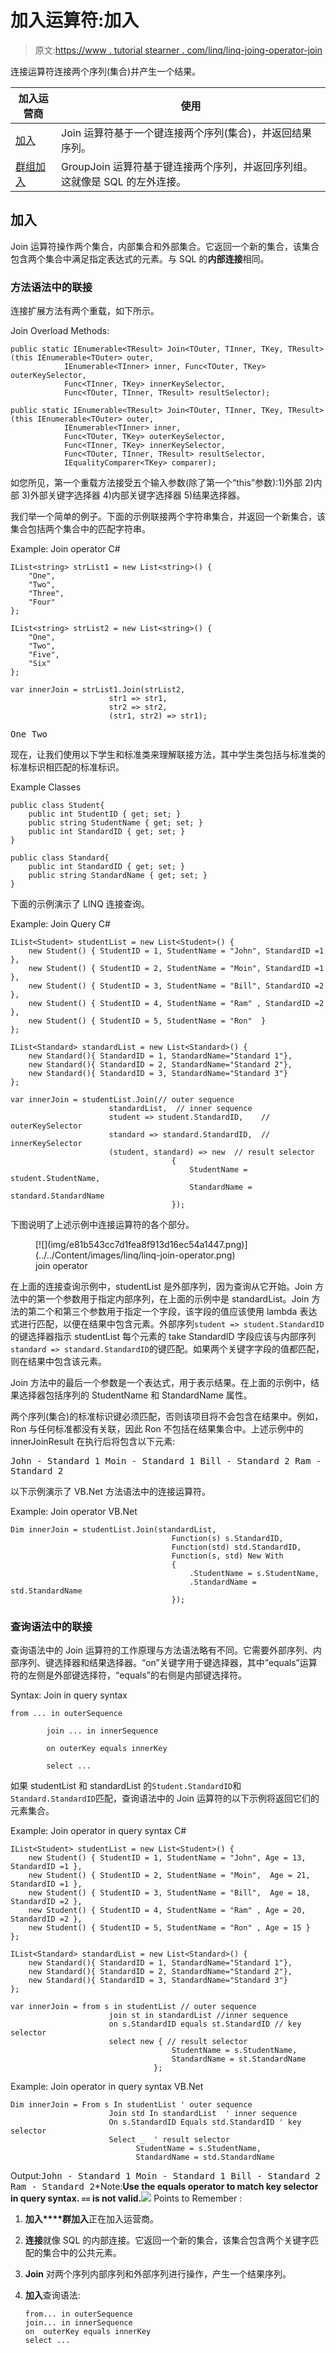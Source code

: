 # 加入运算符:加入

> 原文:[https://www . tutorial stearner . com/linq/linq-joing-operator-join](https://www.tutorialsteacher.com/linq/linq-joining-operator-join)

连接运算符连接两个序列(集合)并产生一个结果。

| 加入运营商 | 使用 |
| --- | --- |
| [加入](#join) | Join 运算符基于一个键连接两个序列(集合)，并返回结果序列。 |
| [群组加入](/linq/linq-joining-operator-groupjoin) | GroupJoin 运算符基于键连接两个序列，并返回序列组。这就像是 SQL 的左外连接。 |

## 加入

Join 运算符操作两个集合，内部集合和外部集合。它返回一个新的集合，该集合包含两个集合中满足指定表达式的元素。与 SQL 的**内部连接**相同。

### 方法语法中的联接

连接扩展方法有两个重载，如下所示。

Join Overload Methods:

```
public static IEnumerable<TResult> Join<TOuter, TInner, TKey, TResult>(this IEnumerable<TOuter> outer, 
            IEnumerable<TInner> inner, Func<TOuter, TKey> outerKeySelector, 
            Func<TInner, TKey> innerKeySelector, 
            Func<TOuter, TInner, TResult> resultSelector);

public static IEnumerable<TResult> Join<TOuter, TInner, TKey, TResult>(this IEnumerable<TOuter> outer, 
            IEnumerable<TInner> inner, 
            Func<TOuter, TKey> outerKeySelector,
            Func<TInner, TKey> innerKeySelector, 
            Func<TOuter, TInner, TResult> resultSelector,
            IEqualityComparer<TKey> comparer);

```

如您所见，第一个重载方法接受五个输入参数(除了第一个“this”参数):1)外部 2)内部 3)外部关键字选择器 4)内部关键字选择器 5)结果选择器。

我们举一个简单的例子。下面的示例联接两个字符串集合，并返回一个新集合，该集合包括两个集合中的匹配字符串。

Example: Join operator C#

```
IList<string> strList1 = new List<string>() { 
    "One", 
    "Two", 
    "Three", 
    "Four"
};

IList<string> strList2 = new List<string>() { 
    "One", 
    "Two", 
    "Five", 
    "Six"
};

var innerJoin = strList1.Join(strList2,
                      str1 => str1, 
                      str2 => str2, 
                      (str1, str2) => str1);
```

<samp>One
Two</samp>

现在，让我们使用以下学生和标准类来理解联接方法，其中学生类包括与标准类的标准标识相匹配的标准标识。

Example Classes

```
public class Student{ 
    public int StudentID { get; set; }
    public string StudentName { get; set; }
    public int StandardID { get; set; }
}

public class Standard{ 
    public int StandardID { get; set; }
    public string StandardName { get; set; }
}
```

下面的示例演示了 LINQ 连接查询。

Example: Join Query C#

```
IList<Student> studentList = new List<Student>() { 
    new Student() { StudentID = 1, StudentName = "John", StandardID =1 },
    new Student() { StudentID = 2, StudentName = "Moin", StandardID =1 },
    new Student() { StudentID = 3, StudentName = "Bill", StandardID =2 },
    new Student() { StudentID = 4, StudentName = "Ram" , StandardID =2 },
    new Student() { StudentID = 5, StudentName = "Ron"  } 
};

IList<Standard> standardList = new List<Standard>() { 
    new Standard(){ StandardID = 1, StandardName="Standard 1"},
    new Standard(){ StandardID = 2, StandardName="Standard 2"},
    new Standard(){ StandardID = 3, StandardName="Standard 3"}
};

var innerJoin = studentList.Join(// outer sequence 
                      standardList,  // inner sequence 
                      student => student.StandardID,    // outerKeySelector
                      standard => standard.StandardID,  // innerKeySelector
                      (student, standard) => new  // result selector
                                    {
                                        StudentName = student.StudentName,
                                        StandardName = standard.StandardName
                                    });
```

下图说明了上述示例中连接运算符的各个部分。

<figure>[![](img/e81b543cc7d1fea8f913d16ec54a1447.png)](../../Content/images/linq/linq-join-operator.png)

<figcaption>join operator</figcaption>

</figure>

在上面的连接查询示例中，studentList 是外部序列，因为查询从它开始。Join 方法中的第一个参数用于指定内部序列，在上面的示例中是 standardList。Join 方法的第二个和第三个参数用于指定一个字段，该字段的值应该使用 lambda 表达式进行匹配，以便在结果中包含元素。外部序列`student => student.StandardID`的键选择器指示 studentList 每个元素的 take StandardID 字段应该与内部序列`standard => standard.StandardID`的键匹配。如果两个关键字字段的值都匹配，则在结果中包含该元素。

Join 方法中的最后一个参数是一个表达式，用于表示结果。在上面的示例中，结果选择器包括序列的 StudentName 和 StandardName 属性。

两个序列(集合)的标准标识键必须匹配，否则该项目将不会包含在结果中。例如，Ron 与任何标准都没有关联，因此 Ron 不包括在结果集合中。上述示例中的 innerJoinResult 在执行后将包含以下元素:

<samp>John - Standard 1
Moin - Standard 1
Bill - Standard 2
Ram - Standard 2</samp> 

以下示例演示了 VB.Net 方法语法中的连接运算符。

Example: Join operator VB.Net

```
Dim innerJoin = studentList.Join(standardList, 
                                    Function(s) s.StandardID, 
                                    Function(std) std.StandardID, 
                                    Function(s, std) New With 
                                    {
                                        .StudentName = s.StudentName, 
                                        .StandardName = std.StandardName
                                    });
```

### 查询语法中的联接

查询语法中的 Join 运算符的工作原理与方法语法略有不同。它需要外部序列、内部序列、键选择器和结果选择器。“on”关键字用于键选择器，其中“equals”运算符的左侧是外部键选择符，“equals”的右侧是内部键选择符。

Syntax: Join in query syntax

```
from ... in outerSequence

        join ... in innerSequence  

        on outerKey equals innerKey

        select ...
```

如果 studentList 和 standardList 的`Student.StandardID`和`Standard.StandardID`匹配，查询语法中的 Join 运算符的以下示例将返回它们的元素集合。

Example: Join operator in query syntax C#

```
IList<Student> studentList = new List<Student>() { 
    new Student() { StudentID = 1, StudentName = "John", Age = 13, StandardID =1 },
    new Student() { StudentID = 2, StudentName = "Moin",  Age = 21, StandardID =1 },
    new Student() { StudentID = 3, StudentName = "Bill",  Age = 18, StandardID =2 },
    new Student() { StudentID = 4, StudentName = "Ram" , Age = 20, StandardID =2 },
    new Student() { StudentID = 5, StudentName = "Ron" , Age = 15 } 
};

IList<Standard> standardList = new List<Standard>() { 
    new Standard(){ StandardID = 1, StandardName="Standard 1"},
    new Standard(){ StandardID = 2, StandardName="Standard 2"},
    new Standard(){ StandardID = 3, StandardName="Standard 3"}
};

var innerJoin = from s in studentList // outer sequence
                      join st in standardList //inner sequence 
                      on s.StandardID equals st.StandardID // key selector 
                      select new { // result selector 
                                    StudentName = s.StudentName, 
                                    StandardName = st.StandardName 
                                };
```

Example: Join operator in query syntax VB.Net

```
Dim innerJoin = From s In studentList ' outer sequence
                      Join std In standardList  ' inner sequence 
                      On s.StandardID Equals std.StandardID ' key selector 
                      Select _  ' result selector
                            StudentName = s.StudentName,
                            StandardName = std.StandardName
```

Output:<samp>John - Standard 1
Moin - Standard 1
Bill - Standard 2
Ram - Standard 2</samp>*Note:**Use the **equals** operator to match key selector in query syntax. `==` is not valid.**![](img/85db52f5404f0c468e1b194aa487d6a1.png)  Points to Remember :

1.  **加入****群加入**正在加入运营商。
2.  **连接**就像 SQL 的内部连接。它返回一个新的集合，该集合包含两个关键字匹配的集合中的公共元素。
3.  **Join** 对两个序列内部序列和外部序列进行操作，产生一个结果序列。
4.  **加入**查询语法:

    ```
    from... in outerSequence
    join... in innerSequence 
    on  outerKey equals innerKey
    select ...

    ```